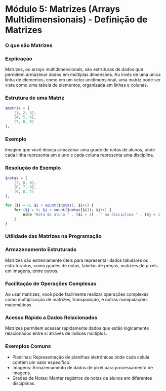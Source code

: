 
# Módulo 5: Matrizes (Arrays Multidimensionais) - Definição de Matrizes

### O que são Matrizes

### Explicação
Matrizes, ou arrays multidimensionais, são estruturas de dados que permitem armazenar dados em múltiplas dimensões. Ao invés de uma única linha de elementos, como em um vetor unidimensional, uma matriz pode ser vista como uma tabela de elementos, organizada em linhas e colunas.

### Estrutura de uma Matriz
```php
$matriz = [
    [1, 2, 3],
    [4, 5, 6],
    [7, 8, 9]
];
```

### Exemplo
Imagine que você deseja armazenar uma grade de notas de alunos, onde cada linha representa um aluno e cada coluna representa uma disciplina.

### Resolução do Exemplo
```php
$notas = [
    [7, 8, 9],
    [6, 7, 8],
    [9, 8, 7]
];

for ($i = 0; $i < count($notas); $i++) {
    for ($j = 0; $j < count($notas[$i]); $j++) {
        echo "Nota do aluno " . ($i + 1) . " na disciplina " . ($j + 1) . ": " . $notas[$i][$j] . "<br>";
    }
}
```

### Utilidade das Matrizes na Programação

### Armazenamento Estruturado
Matrizes são extremamente úteis para representar dados tabulares ou estruturados, como grades de notas, tabelas de preços, matrizes de pixels em imagens, entre outros.

### Facilitação de Operações Complexas
Ao usar matrizes, você pode facilmente realizar operações complexas como multiplicação de matrizes, transposição, e outras manipulações matemáticas.

### Acesso Rápido a Dados Relacionados
Matrizes permitem acessar rapidamente dados que estão logicamente relacionados entre si através de índices múltiplos.

### Exemplos Comuns
- Planilhas: Representação de planilhas eletrônicas onde cada célula contém um valor específico.
- Imagens: Armazenamento de dados de pixel para processamento de imagens.
- Grades de Notas: Manter registros de notas de alunos em diferentes disciplinas.

